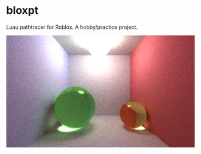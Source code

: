 # bloxpt
Luau pathtracer for Roblox. A hobby/practice project.

![alt text](https://raw.githubusercontent.com/PoptartNoahh/bloxpt/main/output.png)
